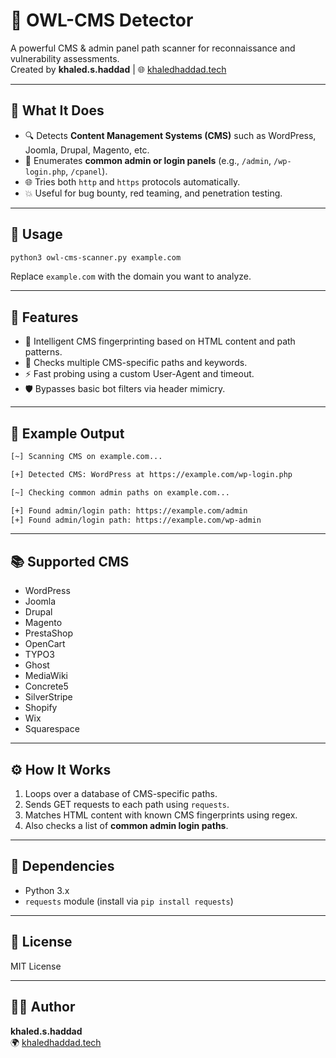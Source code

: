 # 🦉 OWL-CMS Detector

A powerful CMS & admin panel path scanner for reconnaissance and vulnerability assessments.  
Created by **khaled.s.haddad** | 🌐 [khaledhaddad.tech](https://khaledhaddad.tech)

---

## 🧠 What It Does

- 🔍 Detects **Content Management Systems (CMS)** such as WordPress, Joomla, Drupal, Magento, etc.
- 🔐 Enumerates **common admin or login panels** (e.g., `/admin`, `/wp-login.php`, `/cpanel`).
- 🌐 Tries both `http` and `https` protocols automatically.
- 💥 Useful for bug bounty, red teaming, and penetration testing.

---

## 🚀 Usage

```bash
python3 owl-cms-scanner.py example.com
```

Replace `example.com` with the domain you want to analyze.

---

## 🧪 Features

- 🧠 Intelligent CMS fingerprinting based on HTML content and path patterns.
- 🔀 Checks multiple CMS-specific paths and keywords.
- ⚡ Fast probing using a custom User-Agent and timeout.
- 🛡️ Bypasses basic bot filters via header mimicry.

---

## 🧾 Example Output

```bash
[~] Scanning CMS on example.com...

[+] Detected CMS: WordPress at https://example.com/wp-login.php

[~] Checking common admin paths on example.com...

[+] Found admin/login path: https://example.com/admin
[+] Found admin/login path: https://example.com/wp-admin
```

---

## 📚 Supported CMS

- WordPress
- Joomla
- Drupal
- Magento
- PrestaShop
- OpenCart
- TYPO3
- Ghost
- MediaWiki
- Concrete5
- SilverStripe
- Shopify
- Wix
- Squarespace

---

## ⚙️ How It Works

1. Loops over a database of CMS-specific paths.
2. Sends GET requests to each path using `requests`.
3. Matches HTML content with known CMS fingerprints using regex.
4. Also checks a list of **common admin login paths**.

---

## 🐍 Dependencies

- Python 3.x
- `requests` module (install via `pip install requests`)

---

## 📜 License

MIT License

---

## 👨‍💻 Author

**khaled.s.haddad**  
🌍 [khaledhaddad.tech](https://khaledhaddad.tech)

